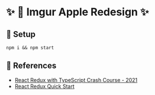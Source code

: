 # ✨ 🍎 Imgur Apple Redesign ✨

## 🏁 Setup

```ssh
npm i && npm start
```

## 📝 References

- [React Redux with TypeScript Crash Course - 2021](https://create-react-app.dev/docs/adding-typescript/)
- [React Redux Quick Start](https://www.youtube.com/watch?v=udr2rx_B99w)
